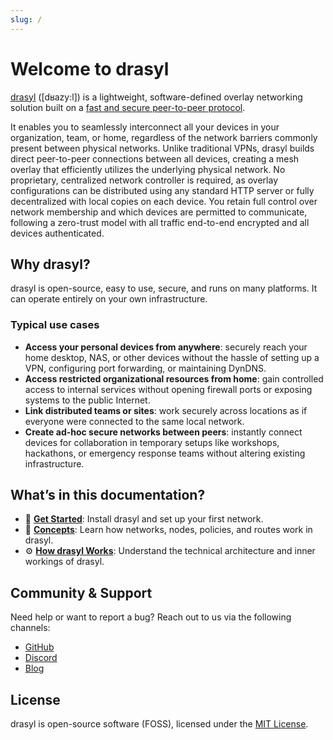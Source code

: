 ```yaml
---
slug: /
---
```


# Welcome to drasyl

[drasyl](https://github.com/drasyl/drasyl-rs) ([dʁazy:l]) is a lightweight, software-defined overlay networking solution built on a [fast and secure peer-to-peer protocol](architecture/p2p-protocol.mdx).

It enables you to seamlessly interconnect all your devices in your organization, team, or home, regardless of the network barriers commonly present between physical networks.
Unlike traditional VPNs, drasyl builds direct peer-to-peer connections between all devices, creating a mesh overlay that efficiently utilizes the underlying physical network.
No proprietary, centralized network controller is required, as overlay configurations can be distributed using any standard HTTP server or fully decentralized with local copies on each device.
You retain full control over network membership and which devices are permitted to communicate, following a zero-trust model with all traffic end-to-end encrypted and all devices authenticated.

## Why drasyl?

drasyl is open-source, easy to use, secure, and runs on many platforms. It can operate entirely on your own infrastructure.

### Typical use cases

- **Access your personal devices from anywhere**: securely reach your home desktop, NAS, or other devices without the hassle of setting up a VPN, configuring port forwarding, or maintaining DynDNS.
- **Access restricted organizational resources from home**: gain controlled access to internal services without opening firewall ports or exposing systems to the public Internet.
- **Link distributed teams or sites**: work securely across locations as if everyone were connected to the same local network.
- **Create ad-hoc secure networks between peers**: instantly connect devices for collaboration in temporary setups like workshops, hackathons, or emergency response teams without altering existing infrastructure.

## What’s in this documentation?

- 🚀 [**Get Started**](get-started): Install drasyl and set up your first network.
- 📖 [**Concepts**](concepts): Learn how networks, nodes, policies, and routes work in drasyl.
- ⚙️ [**How drasyl Works**](architecture): Understand the technical architecture and inner workings of drasyl.

## Community & Support

Need help or want to report a bug? Reach out to us via the following channels:

- [GitHub](https://github.com/drasyl/drasyl)
- [Discord](https://drasyl.org/discord)
- [Blog](https://drasyl.org/blog)

## License

drasyl is open-source software (FOSS), licensed under the [MIT License](https://github.com/drasyl/drasyl-rs/blob/master/LICENSE).
